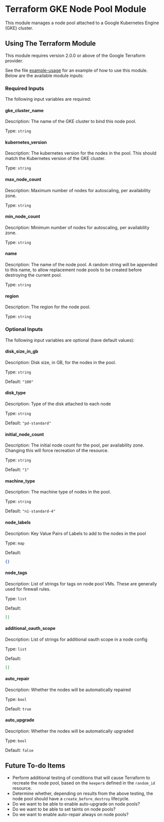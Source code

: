 # Terraform GKE Node Pool Module

This module manages a node pool attached to a Google Kubernetes Engine (GKE) cluster.

## Using The Terraform Module

This module requires version 2.0.0 or above of the Google Terraform provider.

See the file [example-usage](./example-usage) for an example of how to use this module. Below are the available module inputs:

### Required Inputs

The following input variables are required:

#### gke\_cluster\_name

Description: The name of the GKE cluster to bind this node pool.

Type: `string`

#### kubernetes\_version

Description: The kubernetes version for the nodes in the pool. This should match the Kubernetes version of the GKE cluster.

Type: `string`

#### max\_node\_count

Description: Maximum number of nodes for autoscaling, per availability zone.

Type: `string`

#### min\_node\_count

Description: Minimum number of nodes for autoscaling, per availability zone.

Type: `string`

#### name

Description: The name of the node pool. A random string will be appended to this name, to allow replacement node pools to be created before destroying the current pool.

Type: `string`

#### region

Description: The region for the node pool.

Type: `string`

### Optional Inputs

The following input variables are optional (have default values):

#### disk\_size\_in\_gb

Description: Disk size, in GB, for the nodes in the pool.

Type: `string`

Default: `"100"`

#### disk\_type

Description: Type of the disk attached to each node

Type: `string`

Default: `"pd-standard"`

#### initial\_node\_count

Description: The initial node count for the pool, per availability zone. Changing this will force recreation of the resource.

Type: `string`

Default: `"1"`

#### machine\_type

Description: The machine type of nodes in the pool.

Type: `string`

Default: `"n1-standard-4"`

#### node\_labels

Description: Key Value Pairs of Labels to add to the nodes in the pool

Type: `map`

Default:

```json
{}
```

#### node\_tags

Description: List of strings for tags on node pool VMs. These are generally used for firewall rules.

Type: `list`

Default:

```json
[]
```

#### additional\_oauth\_scope

Description: List of strings for additional oauth scope in a node config

Type: `list`

Default:

```json
[]
```

#### auto\_repair

Description: Whether the nodes will be automatically repaired

Type: `bool`

Default: `true`

#### auto\_upgrade

Description: Whether the nodes will be automatically upgraded

Type: `bool`

Default: `false`


## Future To-do Items

* Perform additional testing  of conditions that will cause Terraform to recreate the node pool, based on the `keeper`s defined in the `random_id` resource.
* Determine whether, depending on results from the above testing, the node pool should have a `create_before_destroy` lifecycle.
* Do we want to be able to enable auto-upgrade on node pools?
* Do we want to be able to set taints on node pools?
* Do we want to enable auto-repair always on node pools?
